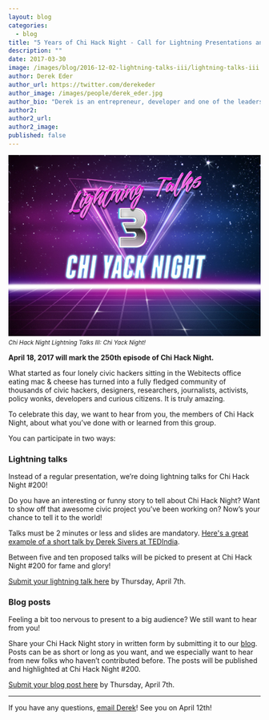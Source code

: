 ```yaml
---
layout: blog
categories: 
  - blog
title: "5 Years of Chi Hack Night - Call for Lightning Presentations and Testimonials"
description: ""
date: 2017-03-30
image: /images/blog/2016-12-02-lightning-talks-iii/lightning-talks-iii.jpg
author: Derek Eder
author_url: https://twitter.com/derekeder
author_image: /images/people/derek_eder.jpg
author_bio: "Derek is an entrepreneur, developer and one of the leaders of the civic technology community in Chicago. He is a co-founder and partner at DataMade — a company that tells stories and builds tools with data — and is the lead organizer for Chi Hack Night."
author2: 
author2_url: 
author2_image: 
published: false
---
```


<p class="text-center"><img src="/images/blog/2016-12-02-lightning-talks-iii/lightning-talks-iii.jpg" alt="" class="img-thumbnail" /><br />

<small>
    <em>Chi Hack Night Lightning Talks III: Chi Yack Night!</em>
</small>
</p>

**April 18, 2017 will mark the 250th episode of Chi Hack Night.**

What started as four lonely civic hackers sitting in the Webitects office eating mac & cheese has turned into a fully fledged community of thousands of civic hackers, designers, researchers, journalists, activists, policy wonks, developers and curious citizens. It is truly amazing.

To celebrate this day, we want to hear from you, the members of Chi Hack Night, about what you’ve done with or learned from this group. 

You can participate in two ways:

### <i class='fa fa-bolt'></i> Lightning talks

Instead of a regular presentation, we’re doing lightning talks for Chi Hack Night #200!

Do you have an interesting or funny story to tell about Chi Hack Night? Want to show off that awesome civic project you’ve been working on? Now’s your chance to tell it to the world! 

Talks must be 2 minutes or less and slides are mandatory. [Here's a great example of a short talk by Derek Sivers at TEDIndia](http://www.ted.com/talks/derek_sivers_weird_or_just_different).

Between five and ten proposed talks will be picked to present at Chi Hack Night #200 for fame and glory!

[Submit your lightning talk here](https://docs.google.com/forms/d/1dQLfSn25lcPFU8MVeoauMoHklDnkWAcqzSnFbOw8m_E/viewform) by Thursday, April 7th.

### <i class='fa fa-pencil'></i> Blog posts

Feeling a bit too nervous to present to a big audience? We still want to hear from you! 

Share your Chi Hack Night story in written form by submitting it to our [blog](http://chihacknight.org/blog/). Posts can be as short or long as you want, and we especially want to hear from new folks who haven’t contributed before. The posts will be published and highlighted at Chi Hack Night #200.

[Submit your blog post here](https://docs.google.com/forms/d/1p1Ml3rFSMYAgyU7Ue61_N-Gyx2VccuUrKizSntwLNu0/viewform) by Thursday, April 7th.

---

If you have any questions, [email Derek](mailto:derek@derekeder.com)! See you on April 12th!